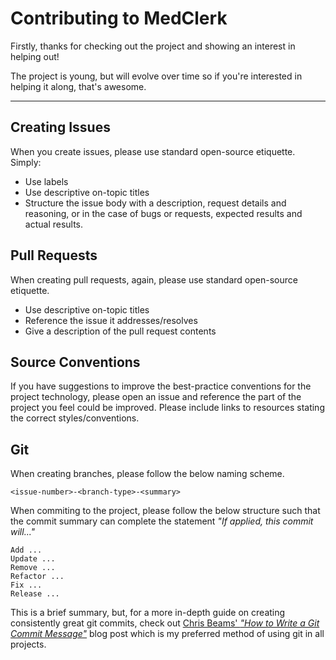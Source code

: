 # Contributing to MedClerk
Firstly, thanks for checking out the project and showing an interest in helping out! 

The project is young, but will evolve over time so if you're interested in helping it along, that's awesome.

---

## Creating Issues
When you create issues, please use standard open-source etiquette. Simply:
- Use labels 
- Use descriptive on-topic titles
- Structure the issue body with a description, request details and reasoning, or in the case of bugs or requests, expected results and actual results.

## Pull Requests
When creating pull requests, again, please use standard open-source etiquette.
- Use descriptive on-topic titles
- Reference the issue it addresses/resolves
- Give a description of the pull request contents

## Source Conventions
If you have suggestions to improve the best-practice conventions for the project technology, please open an issue and reference the part of the project you feel could be improved. Please include links to resources stating the correct styles/conventions.

## Git
When creating branches, please follow the below naming scheme.
```
<issue-number>-<branch-type>-<summary>
```

When commiting to the project, please follow the below structure such that the commit summary can complete the statement _"If applied, this commit will..."_
```
Add ...
Update ...
Remove ...
Refactor ...
Fix ...
Release ...
```
This is a brief summary, but, for a more in-depth guide on creating consistently great git commits, check out [Chris Beams' _"How to Write a Git Commit Message"_](https://chris.beams.io/posts/git-commit/) blog post which is my preferred method of using git in all projects. 